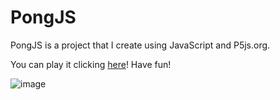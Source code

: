 # PongJS
PongJS is a project that I create using JavaScript and P5js.org.

You can play it clicking [here](https://editor.p5js.org/Felipro98/full/e-dZuloMr)! Have fun!

![image](https://drive.google.com/uc?export=view&id=11cSLelWeahMLEJcKCVMMXcksqLg7KDB6)
